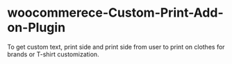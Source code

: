 # woocommerece-Custom-Print-Add-on-Plugin
To get custom text, print side and print side from user to print on clothes for brands or T-shirt customization.
